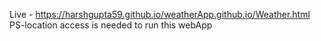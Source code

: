 Live - https://harshgupta59.github.io/weatherApp.github.io/Weather.html <br />
PS-location access is needed to run this webApp
